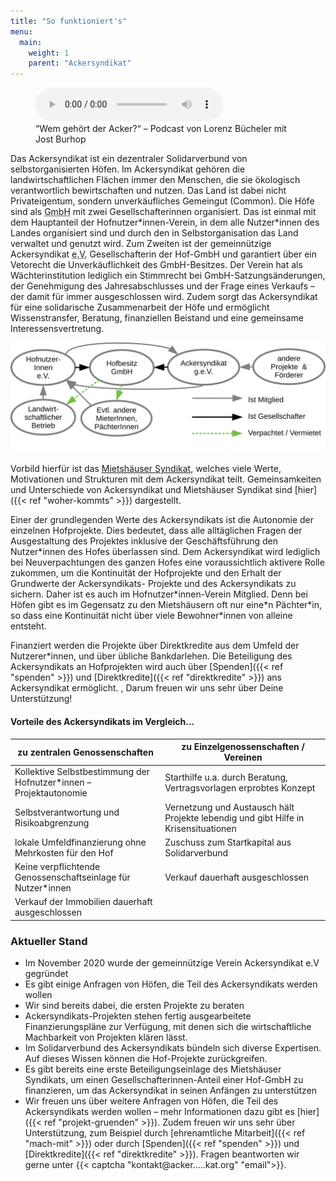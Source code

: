 ```yaml
---
title: "So funktioniert's"
menu:
  main:
    weight: 1
    parent: "Ackersyndikat"
---
```


<figure>
<audio controls>
  <source src="./201216_Podcast_Lorenz_Jost_Ackersyndikat.mp3">
</audio>
<figcaption>
“Wem gehört der Acker?“ – Podcast von Lorenz Bücheler mit Jost Burhop
</figcaption>
</figure>

Das Ackersyndikat ist ein dezentraler Solidarverbund von selbstorganisierten Höfen. Im Ackersyndikat gehören die landwirtschaftlichen Flächen immer den Menschen, die sie ökologisch verantwortlich bewirtschaften und nutzen. Das Land ist dabei nicht Privateigentum, sondern unverkäufliches Gemeingut (Common). Die Höfe sind als <abbr title="Gesellschaft mit beschränkter Haftung">GmbH</abbr> mit zwei Gesellschafterinnen organisiert. Das ist einmal mit dem Hauptanteil der Hofnutzer\*innen-Verein, in dem alle Nutzer\*innen des Landes organisiert sind und durch den in Selbstorganisation das Land verwaltet und genutzt wird. Zum Zweiten ist der gemeinnützige Ackersyndikat <abbr title="eingetragener Verein">e.V.</abbr> Gesellschafterin der Hof-GmbH und garantiert über ein Vetorecht die Unverkäuflichkeit des GmbH-Besitzes. Der Verein hat als Wächterinstitution lediglich ein Stimmrecht bei GmbH-Satzungsänderungen, der Genehmigung des Jahresabschlusses und der Frage eines Verkaufs – der damit für immer ausgeschlossen wird. Zudem sorgt das Ackersyndikat für eine solidarische Zusammenarbeit der Höfe und ermöglicht Wissenstransfer, Beratung, finanziellen Beistand und eine gemeinsame Interessensvertretung.

<img src="strukturgrafik.svg" class="svg">

Vorbild hierfür ist das [Mietshäuser Syndikat](https://syndikat.org), welches viele Werte, Motivationen und Strukturen mit dem Ackersyndikat teilt. Gemeinsamkeiten und Unterschiede von Ackersyndikat und Mietshäuser Syndikat sind [hier]({{< ref "woher-kommts" >}}) dargestellt.

Einer der grundlegenden Werte des Ackersyndikats ist die Autonomie der einzelnen Hofprojekte. Dies bedeutet, dass alle alltäglichen Fragen der Ausgestaltung des Projektes inklusive der Geschäftsführung den Nutzer\*innen des Hofes überlassen sind. Dem Ackersyndikat wird lediglich bei Neuverpachtungen des ganzen Hofes eine voraussichtlich aktivere Rolle zukommen, um die Kontinuität der Hofprojekte und den Erhalt der Grundwerte der Ackersyndikats- Projekte und des Ackersyndikats zu sichern. Daher ist es auch im Hofnutzer\*innen-Verein Mitglied. Denn bei Höfen gibt es im Gegensatz zu den Mietshäusern oft nur eine\*n Pächter\*in, so dass eine Kontinuität nicht über viele Bewohner\*innen von alleine entsteht.

Finanziert werden die Projekte über Direktkredite aus dem Umfeld der Nutzerer\*innen, und über übliche Bankdarlehen. Die Beteiligung des Ackersyndikats an Hofprojekten wird auch über [Spenden]({{< ref "spenden" >}}) und [Direktkredite]({{< ref "direktkredite" >}}) ans Ackersyndikat ermöglicht. , Darum freuen wir uns sehr über Deine Unterstützung!

#### Vorteile des Ackersyndikats im Vergleich...

| zu zentralen Genossenschaften                                       | zu Einzelgenossenschaften / Vereinen                                                |
| ------------------------------------------------------------------- | ----------------------------------------------------------------------------------- |
| Kollektive Selbstbestimmung der Hofnutzer\*innen – Projektautonomie | Starthilfe u.a. durch Beratung, Vertragsvorlagen erprobtes Konzept                  |
| Selbstverantwortung und Risikoabgrenzung                            | Vernetzung und Austausch hält Projekte lebendig und gibt Hilfe in Krisensituationen |
| lokale Umfeldfinanzierung ohne Mehrkosten für den Hof               | Zuschuss zum Startkapital aus Solidarverbund                                        |
| Keine verpflichtende Genossenschaftseinlage für Nutzer\*innen       | Verkauf dauerhaft ausgeschlossen                                                    |
| Verkauf der Immobilien dauerhaft ausgeschlossen                     |                                                                                     |

### Aktueller Stand

- Im November 2020 wurde der gemeinnützige Verein Ackersyndikat e.V gegründet
- Es gibt einige Anfragen von Höfen, die Teil des Ackersyndikats werden wollen
- Wir sind bereits dabei, die ersten Projekte zu beraten
- Ackersyndikats-Projekten stehen fertig ausgearbeitete Finanzierungspläne zur Verfügung, mit denen sich die wirtschaftliche Machbarkeit von Projekten klären lässt.
- Im Solidarverbund des Ackersyndikats bündeln sich diverse Expertisen. Auf dieses Wissen können die Hof-Projekte zurückgreifen.
- Es gibt bereits eine erste Beteiligungseinlage des Mietshäuser Syndikats, um einen Gesellschafterinnen-Anteil einer Hof-GmbH zu finanzieren, um das Ackersyndikat in seinen Anfängen zu unterstützen
- Wir freuen uns über weitere Anfragen von Höfen, die Teil des Ackersyndikats werden wollen – mehr Informationen dazu gibt es [hier]({{< ref "projekt-gruenden" >}}). Zudem freuen wir uns sehr über Unterstützung, zum Beispiel durch [ehrenamtliche Mitarbeit]({{< ref "mach-mit" >}}) oder durch [Spenden]({{< ref "spenden" >}}) und [Direktkredite]({{< ref "direktkredite" >}}). Fragen beantworten wir gerne unter {{< captcha "kontakt@acker.....kat.org" "email">}}.
